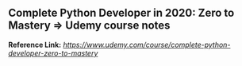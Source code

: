 ## Complete Python Developer in 2020: Zero to Mastery => Udemy course notes

**Reference Link:** *https://www.udemy.com/course/complete-python-developer-zero-to-mastery*
